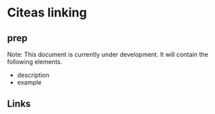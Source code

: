 # Citeas linking

## prep

Note: This document is currently under development. It will contain the following elements.

- description
- example

## Links
